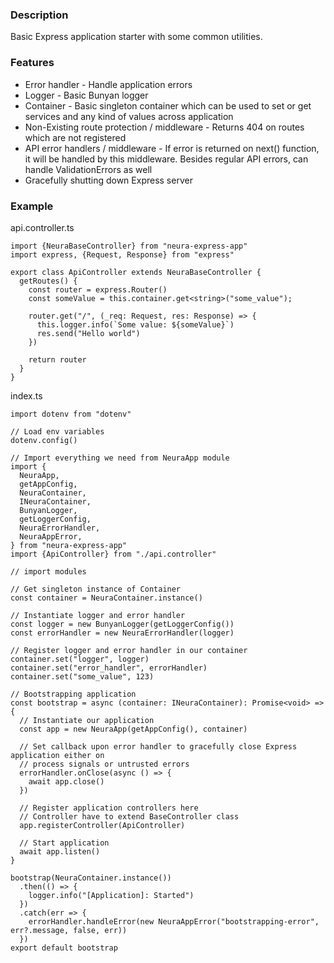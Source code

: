 ### Description

Basic Express application starter with some common utilities.

### Features

- Error handler - Handle application errors
- Logger - Basic Bunyan logger
- Container - Basic singleton container which can be used to set or get services and any kind of values across application
- Non-Existing route protection / middleware - Returns 404 on routes which are not registered
- API error handlers / middleware - If error is returned on next() function, it will be handled by this middleware. Besides regular API errors, can handle ValidationErrors as well
- Gracefully shutting down Express server

### Example

api.controller.ts

```
import {NeuraBaseController} from "neura-express-app"
import express, {Request, Response} from "express"

export class ApiController extends NeuraBaseController {
  getRoutes() {
    const router = express.Router()
    const someValue = this.container.get<string>("some_value");

    router.get("/", (_req: Request, res: Response) => {
      this.logger.info(`Some value: ${someValue}`)
      res.send("Hello world")
    })

    return router
  }
}

```

index.ts

```
import dotenv from "dotenv"

// Load env variables
dotenv.config()

// Import everything we need from NeuraApp module
import {
  NeuraApp,
  getAppConfig,
  NeuraContainer,
  INeuraContainer,
  BunyanLogger,
  getLoggerConfig,
  NeuraErrorHandler,
  NeuraAppError,
} from "neura-express-app"
import {ApiController} from "./api.controller"

// import modules

// Get singleton instance of Container
const container = NeuraContainer.instance()

// Instantiate logger and error handler
const logger = new BunyanLogger(getLoggerConfig())
const errorHandler = new NeuraErrorHandler(logger)

// Register logger and error handler in our container
container.set("logger", logger)
container.set("error_handler", errorHandler)
container.set("some_value", 123)

// Bootstrapping application
const bootstrap = async (container: INeuraContainer): Promise<void> => {
  // Instantiate our application
  const app = new NeuraApp(getAppConfig(), container)

  // Set callback upon error handler to gracefully close Express application either on
  // process signals or untrusted errors
  errorHandler.onClose(async () => {
    await app.close()
  })

  // Register application controllers here
  // Controller have to extend BaseController class
  app.registerController(ApiController)

  // Start application
  await app.listen()
}

bootstrap(NeuraContainer.instance())
  .then(() => {
    logger.info("[Application]: Started")
  })
  .catch(err => {
    errorHandler.handleError(new NeuraAppError("bootstrapping-error", err?.message, false, err))
  })
export default bootstrap
```
